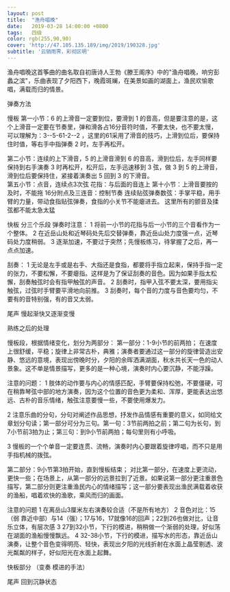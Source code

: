 ```yaml
---
layout: post
title:  "渔舟唱晚"
date:   2019-03-28 14:00:00 +0800
tags:   四级
color: rgb(255,90,90)
cover: 'http://47.105.135.189/img/2019/190328.jpg'
subtitle: '云销雨霁，彩彻区明'
---
```



渔舟唱晚这首筝曲的曲名取自初唐诗人王勃《滕王阁序》中的"渔舟唱晚，响穷彭蠡之滨"，乐曲表现了夕阳西下，晚霞斑斓，在美景如画的湖面上，渔民欢愉歌唱，满载而归的情景。


弹奏方法

慢板
第一小节：6 的上滑音一定要到位，要滑到 1 的音高，但是要注意的是，这个上滑音一定要在节奏里，弹和滑各占16分音符时值，不要太快，也不要太慢，可以理解为：3--5-61-2--2 ，这里的61采用了滑音的技巧，上滑到位后，要保持住时值，等右手中指弹奏 2 时，左手再松开。
                                             	
第二小节：连续的上下滑音，5 的上滑音滑到 6 的音高，滑到位后，左手同样要保持到右手演奏 3 时再松开，松开后，左手迅速移到 3 弦，做 3 到 5 的上滑音，滑到位后要保持住，紧接着演奏出 5 回到 3 的下滑音。  
第五小节：点音，连续点3次弦
花指：与后面的音连上
第十小节：上滑音要按的及时，不能拖
16分附点及三连音：控制节奏
连续贴弦弹奏数弦：手掌平稳，用手臂的力量，带动食指贴弦弹奏，食指的小关节不能瘪进去。
这里所有的颤音及揉弦都不能太急太猛

快板 分三个乐段
弹奏时注意：
1 将前一小节的花指与后一小节的三个音看作为一个整体。
2 在近岳山处和近琴码处先后交替弹奏，靠近岳山处力度强一点，近琴码处力度稍弱。
3 逐渐加速，不要过于突然；先慢板练习，待掌握了之后，再一点点加速。

刮奏：
1 无论是左手或是右手、大指还是食指，都要将手指立起来，保持手指一定的张力，不要松懈，不要瘪指。这样是为了保证刮奏的音色。因为如果手指太松懈，刮奏触弦时会有指甲触弦的声音。
2 刮奏时，指甲入弦不要太深，要用指尖触弦，过弦时手臂要平滑地向前推。
3 刮奏时，每个音的力度与音色要均匀，不要有的音特别强，有的音又太弱。

尾声
慢起渐快又逐渐变慢

熟练之后的处理

慢板段，根据情绪变化，划分为两部分：
第一部分：1-9小节的前两拍；
在速度上很舒缓，平稳；旋律上非常古朴，典雅；演奏者要通过这一部分的旋律营造出安静、悠远的意境，表现出傍晚时分，夕阳的余晖洒满湖面，秋水共长天一色的动人景象。这不单是情景描写，更多的是一种心境，演奏时内心要沉静，不能浮躁。

注意的问题：
1 肢体的动作要与内心的情感匹配，手臂要保持松弛，不要僵硬，可在稍靠琴弦中部的地方演奏，因为这个位置的音色更为柔和、浑厚，更能表达出悠远、古朴的音乐情绪，触弦注意要慢一些，不要使用爆发力。
	
2 注意乐曲的分句，分句对阐述作品思想，抒发作品情感有重要的意义，如同给文章划分句读；第一部分可分为三句。第一句：3节前两拍之前；第二句为长句，到7小节前3拍为止；第三句：到9小节前两拍；每句里则有小呼吸。
	
3 慢板的一个个单音一定要连贯、流畅，演奏时内心要跟着旋律哼唱，而不只是用手指机械的拨弦。
	

第二部分：9小节第3拍开始，直到慢板结束； 
对比第一部分，在速度上更流动，更快一些；在场景上，从第一部分的远景拉到了近景。如果说第一部分更注重景色描写，第二部分则更注重渔民内心的情绪描写；这一部分要表现出渔民满载着收获的渔船，唱着欢快的渔歌，乘风而归的画面。
	
注意的问题
1 在离岳山3厘米左右演奏较合适（不是所有地方）
2 音色对比：15（弱 靠近中部）与14（强）；17与16，17就像16的回声；22到26也做对比，让音乐立体，有层次感
3 27到32小节，下行的模进，稍稍做一个渐弱的处理，好似荡在湖面的渔船慢慢飘远。
4 32-38小节，下行的模进，描写水的形态，靠近岳山演奏，让整个音色变得明亮、轻快，表现出夕阳的光线折射在水面上晶莹剔透、波光粼粼的样子，好似阳光在水面上起舞。
	
快板部分 （变奏 模进的手法）
	
尾声 回到沉静状态



	
	

